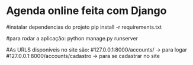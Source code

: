# Agenda online feita com Django

#instalar dependencias do projeto pip install -r requirements.txt


#para rodar a aplicação: python manage.py runserver

#As URLS disponíveis no site são:
#127.0.0.1:8000/accounts/  -> para logar
#127.0.0.1:8000/accounts/cadastro -> para se cadastrar no site


